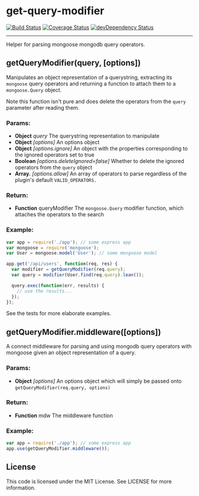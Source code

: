 get-query-modifier
==================
[![Build Status](https://travis-ci.org/yamadapc/get-query-modifier.svg?branch=master)](https://travis-ci.org/yamadapc/get-query-modifier)
[![Coverage Status](https://coveralls.io/repos/yamadapc/get-query-modifier/badge.png)](https://coveralls.io/r/yamadapc/get-query-modifier)
[![devDependency Status](https://david-dm.org/yamadapc/get-query-modifier/dev-status.svg)](https://david-dm.org/yamadapc/get-query-modifier#info=devDependencies)

- - -

Helper for parsing mongoose mongodb query operators.

## getQueryModifier(query, [options])

Manipulates an object representation of a querystring, extracting its
`mongoose` query operators and returning a function to attach them to a
`mongoose.Query` object.

Note this function isn't pure and does delete the operators from the `query`
parameter after reading them.

### Params:

* **Object** *query* The querystring representation to manipulate
* **Object** *[options]* An options object
* **Object** *[options.ignore]* An object with the properties corresponding to
  the ignored operators set to true
* **Boolean** *[options.deleteIgnored=false]* Whether to delete the ignored
  operators from the `query` object
* **Array.<String>** *[options.allow]* An array of operators to parse regardless
  of the plugin's default `VALID_OPERATORS.`

### Return:

* **Function** queryModifier The `mongoose.Query` modifier function, which
  attaches the operators to the search

### Example:

```javascript
var app = require('./app'); // some express app
var mongoose = require('mongoose');
var User = mongoose.model('User'); // some mongoose model

app.get('/api/users', function(req, res) {
  var modifier = getQueryModifier(req.query);
  var query = modifier(User.find(req.query).lean());

  query.exec(function(err, results) {
    // use the results...
  });
});
```

See the tests for more elaborate examples.

## getQueryModifier.middleware([options])

A connect middleware for parsing and using mongodb query operators with
mongoose given an object representation of a query.

### Params:

* **Object** *[options]* An options object which will simply be passed onto
  `getQueryModifier(req.query, options)`

### Return:

* **Function** mdw The middleware function

### Example:

```javascript
var app = require('./app'); // some express app
app.use(getQueryModifier.middleware());
```

## License

This code is licensed under the MIT License. See LICENSE for more information.

